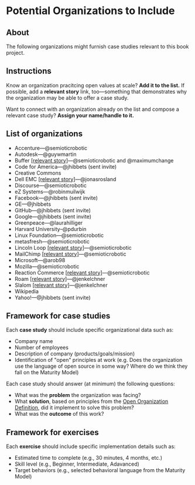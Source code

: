 # Potential Organizations to Include

## About

The following organizations might furnish case studies relevant to this book project.

## Instructions

Know an organization pracitcing open values at scale? **Add it to the list.** If possible, add a **relevant story** link, too—something that demonstrates why the organization may be able to offer a case study.

Want to connect with an organization already on the list and compose a relevant case study? **Assign your name/handle to it.**

## List of organizations

- Accenture—@semioticrobotic
- Autodesk—@guywmartin
- Buffer [[relevant story]](https://opensource.com/open-organization/16/3/social-startup-buffer-transparency-reigns)—@semioticrobotic and @maximumchange
- Code for America—@jhibbets (sent invite)
- Creative Commons
- Dell EMC [[relevant story]](https://opensource.com/open-organization/17/7/communicate-teams-tips)—@jonasrosland
- Discourse—@semioticrobotic
- eZ Systems—@robinmuilwijk
- Facebook—@jhibbets (sent invite)
- GE—@jhibbets
- GitHub—@jhibbets (sent invite)
- Google—@jhibbets (sent invite)
- Greenpeace—@laurahilliger
- Harvard University–@pdurbin
- Linux Foundation—@semioticrobotic
- metasfresh—@semioticrobotic
- Lincoln Loop [[relevant story]](https://opensource.com/open-organization/17/7/lincoln-loop-trust)—@semioticrobotic
- MailChimp [[relevant story]](https://blog.mailchimp.com/uncovering-the-secret-powers-of-mailchimp-employees-through-apprenticeships/)—@semioticrobotic
- Microsoft—@arob98
- Mozilla—@semioticrobotic
- Reaction Commerce [[relevant story]](https://blog.reactioncommerce.com/lessons-learned-open-source-as-a-full-time-job/)—@semioticrobotic
- Roam [[relevant story]](http://ldr21.com/ep4-curating-community-with-coworking-roam/)—@jenkelchner
- Slalom [[relevant story]](https://opensource.com/open-organization/17/1/proof-openness-scales)—@jenkelchner
- Wikipedia
- Yahoo!—@jhibbets (sent invite)

## Framework for case studies

Each **case study** should include specific organizational data such as:

- Company name
- Number of employees
- Description of company (products/goals/mission)
- Identification of "open" principles at work (e.g. Does the organization use the language of open source in some way? Where do we think they fall on the Maturity Model)

Each case study should answer (at minimum) the following questions:

- What was the **problem** the organization was facing?
- What **solution**, based on principles from the [Open Organization Definition](https://opensource.com/open-organization/resources/open-org-definition), did it implement to solve this problem?
- What was the **outcome** of this work?

## Framework for exercises

Each **exercise** should include specific implementation details such as:

- Estimated time to complete (e.g., 30 minutes, 4 months, etc.)
- Skill level (e.g., Beginner, Intermediate, Adavanced)
- Target behaviors (e.g., selected behavioral language from the Maturity Model)
